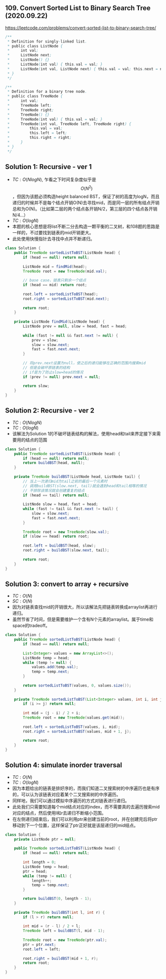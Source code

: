 ## 109. Convert Sorted List to Binary Search Tree (2020.09.22)

https://leetcode.com/problems/convert-sorted-list-to-binary-search-tree/


```java
/**
 * Definition for singly-linked list.
 * public class ListNode {
 *     int val;
 *     ListNode next;
 *     ListNode() {}
 *     ListNode(int val) { this.val = val; }
 *     ListNode(int val, ListNode next) { this.val = val; this.next = next; }
 * }
 */

/**
 * Definition for a binary tree node.
 * public class TreeNode {
 *     int val;
 *     TreeNode left;
 *     TreeNode right;
 *     TreeNode() {}
 *     TreeNode(int val) { this.val = val; }
 *     TreeNode(int val, TreeNode left, TreeNode right) {
 *         this.val = val;
 *         this.left = left;
 *         this.right = right;
 *     }
 * }
 */
```

## Solution 1: Recursive - ver 1

- $TC:O(NlogN)$, 乍看之下时间复杂度似乎是$$O(N^2)$$，但因为该题必须构造height balanced BST，保证了树的高度为logN，而且递归的时候并不是每个结点开销O(N)去寻找mid，而是同一层的所有结点开销总和为O(N)。（比如第二层的两个结点各开销N/2，第三层的四个结点各开销N/4...）
- $TC:O(logN)$
- 本题的核心思想是将list不断二分去构造一颗平衡的二叉树，和108题的思路是一样的，不过要找到链表的mid开销更大。
- 此处使用快慢指针去寻找中点并不断递归。

```java
class Solution {
    public TreeNode sortedListToBST(ListNode head) {
        if (head == null) return null;
        
        ListNode mid = findMid(head);
        TreeNode root = new TreeNode(mid.val);
        
        // base case，链表只剩余一个结点
        if (head == mid) return root;
        
        root.left = sortedListToBST(head);
        root.right = sortedListToBST(mid.next);
        
        return root;
    }
    
    private ListNode findMid(ListNode head) {
        ListNode prev = null, slow = head, fast = head;
        
        while (fast != null && fast.next != null) {
            prev = slow;
            slow = slow.next;
            fast = fast.next.next;
        }
        
        // 将prev.next设置为null，使之后的递归能够在正确的范围内搜索mid
        // 但是会破坏原链表的结构
        // if是为了防止slow=head的情况
        if (prev != null) prev.next = null;
        
        return slow;
    }
}
```

## Solution 2: Recursive - ver 2

- $TC:O(NlogN)$
- $TC:O(logN)$
- 该解法为Solution 1的不破坏链表结构的解法，使用head和tail来界定接下来需要用的结点的范围

```java
class Solution {
    public TreeNode sortedListToBST(ListNode head) {   
        if (head == null) return null; 
        return buildBST(head, null);
    }
    
    private TreeNode buildBST(ListNode head, ListNode tail) {
        // 当上一次递归mid为tail之前的最后一个元素时
        // 调用buildBST(slow.next, tail)就会遇到head和tail相等的情况
        // 不排除该情况就会创建重复的结点
        if (head == tail) return null;
        
        ListNode slow = head, fast = head;
        while (fast != tail && fast.next != tail) {
            slow = slow.next;
            fast = fast.next.next;
        }
        
        TreeNode root = new TreeNode(slow.val);
        if (slow == head) return root;
        
        root.left = buildBST(head, slow);
        root.right = buildBST(slow.next, tail);
        
        return root;
    }
}
```

## Solution 3: convert to array + recursive

- $TC:O(N)$
- $SC:O(N)$
- 因为对链表查找mid的开销很大，所以该解法先把链表转换成arraylist再进行递归。
- 虽然节省了时间，但是需要维护一个含有N个元素的arraylist。属于time和space的tradeoff。

```java
class Solution {
    public TreeNode sortedListToBST(ListNode head) {
        if (head == null) return null;
        
        List<Integer> values = new ArrayList<>();
        ListNode temp = head;
        while (temp != null) {
            values.add(temp.val);
            temp = temp.next;
        }
        
        return sortedListToBST(values, 0, values.size());
    }
    
    private TreeNode sortedListToBST(List<Integer> values, int i, int j) {
        if (i >= j) return null;
        
        int mid = (j - i) / 2 + i;
        TreeNode root = new TreeNode(values.get(mid));
        
        root.left = sortedListToBST(values, i, mid);
        root.right = sortedListToBST(values, mid + 1, j);
        
        return root;
    }
}
```

## Solution 4: simulate inorder traversal

- $TC:O(N)$
- $TC:O(logN)$
- 因为本题给出的链表是排好序的，而我们知道二叉搜索树的中序遍历也是有序的，可以认为该链表对应着某个二叉搜索树的中序遍历。
- 同样地，我们可以通过模拟中序遍历的方式对链表进行递归。
- 此处我们只需要知道每个mid结点对应的index，而不需要真的去遍历搜索mid对应的结点，然后使用l和r去递归不断缩小范围。
- 在左侧递归结束后，我们可以利用ptr来创建当前的root，并在创建完后将ptr移动到下一个位置，这样保证了ptr正好就是该层递归的mid结点。

```java
class Solution {
    private ListNode ptr = null;
    
    public TreeNode sortedListToBST(ListNode head) {
        if (head == null) return null;
        
        int length = 0;
        ListNode temp = head;
        ptr = head;
        while (temp != null) {
            length++;
            temp = temp.next;
        }

        return buildBST(0, length - 1);
    }
    
    private TreeNode buildBST(int l, int r) {
        if (l > r) return null;
        
        int mid = (r - l) / 2 + l;
        TreeNode left = buildBST(l, mid - 1);
        
        TreeNode root = new TreeNode(ptr.val);
        ptr = ptr.next;
        root.left = left;
        
        root.right = buildBST(mid + 1, r);
        return root;
    }
}
```

